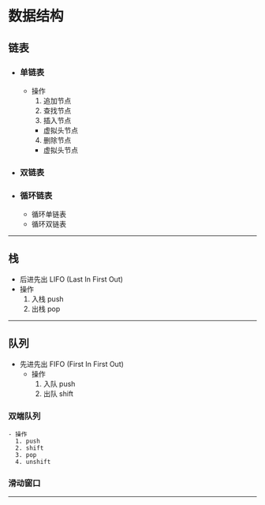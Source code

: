# 数据结构
## 链表
- ### 单链表
  - 操作
    1. 追加节点
    2. 查找节点
    3. 插入节点
      - 虚拟头节点
    4. 删除节点
      - 虚拟头节点
- ### 双链表
- ### 循环链表
  - 循环单链表
  - 循环双链表
---

## 栈
  - 后进先出 LIFO (Last In First Out)
  - 操作
    1. 入栈 push
    2. 出栈 pop
---

## 队列
  - 先进先出 FIFO (First In First Out)
    - 操作
      1. 入队 push
      2. 出队 shift
  ### 双端队列
    - 操作
      1. push
      2. shift
      3. pop
      4. unshift
  ### 滑动窗口
---
